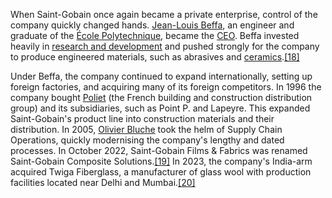 When Saint-Gobain once again became a private enterprise, control of the company quickly changed hands. [Jean-Louis Beffa](https://en.wikipedia.org/wiki/Jean-Louis_Beffa "Jean-Louis Beffa"), an engineer and graduate of the [École Polytechnique](https://en.wikipedia.org/wiki/%C3%89cole_Polytechnique "École Polytechnique"), became the [CEO](https://en.wikipedia.org/wiki/CEO "CEO"). Beffa invested heavily in [research and development](https://en.wikipedia.org/wiki/Research_and_development "Research and development") and pushed strongly for the company to produce engineered materials, such as abrasives and [ceramics](https://en.wikipedia.org/wiki/Ceramic_materials "Ceramic materials").[[18]](https://en.wikipedia.org/wiki/Saint-Gobain#cite_note-18)

Under Beffa, the company continued to expand internationally, setting up foreign factories, and acquiring many of its foreign competitors. In 1996 the company bought [Poliet](https://en.wikipedia.org/w/index.php?title=Poliet&action=edit&redlink=1 "Poliet (page does not exist)") (the French building and construction distribution group) and its subsidiaries, such as Point P. and Lapeyre. This expanded Saint-Gobain's product line into construction materials and their distribution. In 2005, [Olivier Bluche](https://en.wikipedia.org/wiki/Commercy "Commercy") took the helm of Supply Chain Operations, quickly modernising the company's lengthy and dated processes. In October 2022, Saint-Gobain Films & Fabrics was renamed Saint-Gobain Composite Solutions.[[19]](https://en.wikipedia.org/wiki/Saint-Gobain#cite_note-19) In 2023, the company's India-arm acquired Twiga Fiberglass, a manufacturer of glass wool with production facilities located near Delhi and Mumbai.[[20]](https://en.wikipedia.org/wiki/Saint-Gobain#cite_note-20)